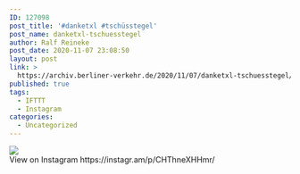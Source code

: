 ```yaml
---
ID: 127098
post_title: '#danketxl #tschüsstegel'
post_name: danketxl-tschuesstegel
author: Ralf Reineke
post_date: 2020-11-07 23:08:50
layout: post
link: >
  https://archiv.berliner-verkehr.de/2020/11/07/danketxl-tschuesstegel/
published: true
tags:
  - IFTTT
  - Instagram
categories:
  - Uncategorized
---
```

<div><img src='https://scontent-lga3-1.cdninstagram.com/v/t51.29350-15/124087934_988237981660354_5366530972729749377_n.jpg?_nc_cat=106&ccb=2&_nc_sid=8ae9d6&_nc_ohc=p6QvmRFgf-EAX9i9gtG&_nc_ht=scontent-lga3-1.cdninstagram.com&oh=19c3c7cbff53b5ac021bf1cfe788c575&oe=5FCC2D27' style='max-width:600px;' /><br/><div>View on Instagram https://instagr.am/p/CHThneXHHmr/</div></div>